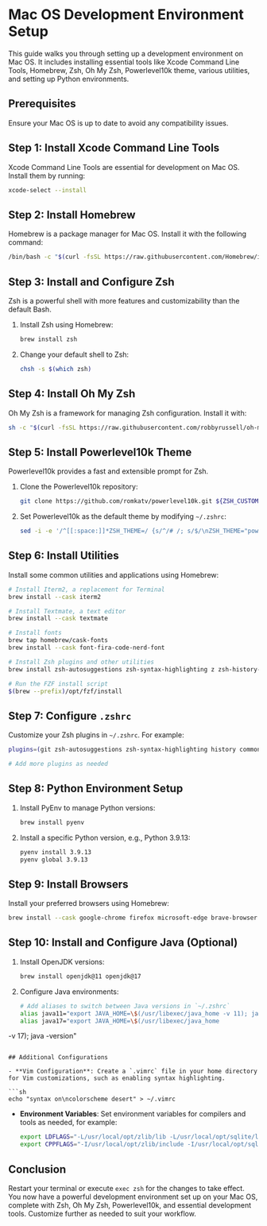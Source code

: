 # Mac OS Development Environment Setup

This guide walks you through setting up a development environment on Mac OS. It includes installing essential tools like Xcode Command Line Tools, Homebrew, Zsh, Oh My Zsh, Powerlevel10k theme, various utilities, and setting up Python environments.

## Prerequisites

Ensure your Mac OS is up to date to avoid any compatibility issues.

## Step 1: Install Xcode Command Line Tools

Xcode Command Line Tools are essential for development on Mac OS. Install them by running:

```sh
xcode-select --install
```

## Step 2: Install Homebrew

Homebrew is a package manager for Mac OS. Install it with the following command:

```sh
/bin/bash -c "$(curl -fsSL https://raw.githubusercontent.com/Homebrew/install/HEAD/install.sh)"
```

## Step 3: Install and Configure Zsh

Zsh is a powerful shell with more features and customizability than the default Bash.

1. Install Zsh using Homebrew:

   ```sh
   brew install zsh
   ```

2. Change your default shell to Zsh:

   ```sh
   chsh -s $(which zsh)
   ```

## Step 4: Install Oh My Zsh

Oh My Zsh is a framework for managing Zsh configuration. Install it with:

```sh
sh -c "$(curl -fsSL https://raw.githubusercontent.com/robbyrussell/oh-my-zsh/master/tools/install.sh)"
```

## Step 5: Install Powerlevel10k Theme

Powerlevel10k provides a fast and extensible prompt for Zsh.

1. Clone the Powerlevel10k repository:

   ```sh
   git clone https://github.com/romkatv/powerlevel10k.git ${ZSH_CUSTOM:-~/.oh-my-zsh/custom}/themes/powerlevel10k
   ```

2. Set Powerlevel10k as the default theme by modifying `~/.zshrc`:

   ```sh
   sed -i -e '/^[[:space:]]*ZSH_THEME=/ {s/^/# /; s/$/\nZSH_THEME="powerlevel10k/powerlevel10k"/}' ~/.zshrc
   ```

## Step 6: Install Utilities

Install some common utilities and applications using Homebrew:

```sh
# Install Iterm2, a replacement for Terminal
brew install --cask iterm2

# Install Textmate, a text editor
brew install --cask textmate

# Install fonts
brew tap homebrew/cask-fonts
brew install --cask font-fira-code-nerd-font

# Install Zsh plugins and other utilities
brew install zsh-autosuggestions zsh-syntax-highlighting z zsh-history-substring-search tree fzf

# Run the FZF install script
$(brew --prefix)/opt/fzf/install
```

## Step 7: Configure `.zshrc`

Customize your Zsh plugins in `~/.zshrc`. For example:

```sh
plugins=(git zsh-autosuggestions zsh-syntax-highlighting history common-aliases pyenv)

# Add more plugins as needed
```

## Step 8: Python Environment Setup

1. Install PyEnv to manage Python versions:

   ```sh
   brew install pyenv
   ```

2. Install a specific Python version, e.g., Python 3.9.13:

   ```sh
   pyenv install 3.9.13
   pyenv global 3.9.13
   ```

## Step 9: Install Browsers

Install your preferred browsers using Homebrew:

```sh
brew install --cask google-chrome firefox microsoft-edge brave-browser
```

## Step 10: Install and Configure Java (Optional)

1. Install OpenJDK versions:

   ```sh
   brew install openjdk@11 openjdk@17
   ```

2. Configure Java environments:

   ```sh
   # Add aliases to switch between Java versions in `~/.zshrc`
   alias java11="export JAVA_HOME=\$(/usr/libexec/java_home -v 11); java -version"
   alias java17="export JAVA_HOME=\$(/usr/libexec/java_home

 -v 17); java -version"
   ```

## Additional Configurations

- **Vim Configuration**: Create a `.vimrc` file in your home directory for Vim customizations, such as enabling syntax highlighting.

  ```sh
  echo "syntax on\ncolorscheme desert" > ~/.vimrc
  ```

- **Environment Variables**: Set environment variables for compilers and tools as needed, for example:

  ```sh
  export LDFLAGS="-L/usr/local/opt/zlib/lib -L/usr/local/opt/sqlite/lib -L/usr/local/opt/bzip2/lib"
  export CPPFLAGS="-I/usr/local/opt/zlib/include -I/usr/local/opt/sqlite/include -I/usr/local/opt/bzip2/include"
  ```

## Conclusion

Restart your terminal or execute `exec zsh` for the changes to take effect. You now have a powerful development environment set up on your Mac OS, complete with Zsh, Oh My Zsh, Powerlevel10k, and essential development tools. Customize further as needed to suit your workflow.
